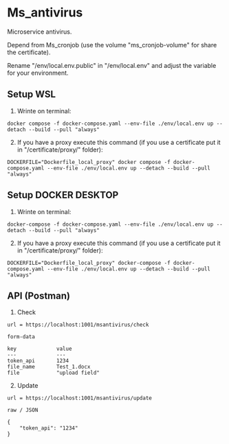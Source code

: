 # Ms_antivirus

Microservice antivirus.

Depend from Ms_cronjob (use the volume "ms_cronjob-volume" for share the certificate).

Rename "/env/local.env.public" in "/env/local.env" and adjust the variable for your environment.

## Setup WSL

1. Wrinte on terminal:

```
docker compose -f docker-compose.yaml --env-file ./env/local.env up --detach --build --pull "always"
```

2. If you have a proxy execute this command (if you use a certificate put it in "/certificate/proxy/" folder):

```
DOCKERFILE="Dockerfile_local_proxy" docker compose -f docker-compose.yaml --env-file ./env/local.env up --detach --build --pull "always"
```

## Setup DOCKER DESKTOP

1. Wrinte on terminal:

```
docker-compose -f docker-compose.yaml --env-file ./env/local.env up --detach --build --pull "always"
```

2. If you have a proxy execute this command (if you use a certificate put it in "/certificate/proxy/" folder):

```
DOCKERFILE="Dockerfile_local_proxy" docker-compose -f docker-compose.yaml --env-file ./env/local.env up --detach --build --pull "always"
```

## API (Postman)

1. Check

```
url = https://localhost:1001/msantivirus/check

form-data

key             value
---             ---
token_api       1234
file_name       Test_1.docx
file            "upload field"
```

2. Update

```
url = https://localhost:1001/msantivirus/update

raw / JSON

{
    "token_api": "1234"
}
```
